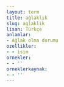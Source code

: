 ```yaml
---
layout: term
title: ağlaklık
slug: aglaklik
lisan: Türkçe
anlamlar:
- Ağlak olma durumu
ozellikler:
- - isim
ornekler:
- - ''
orneklerkaynak:
- - ''
---
```

